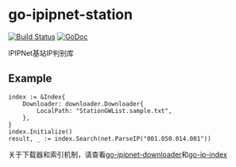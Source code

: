 # go-ipipnet-station

[![Build Status](https://travis-ci.org/yangchenxing/go-ipipnet-station.svg?branch=master)](https://travis-ci.org/yangchenxing/go-ipipnet-station)
[![GoDoc](http://godoc.org/github.com/yangchenxing/go-ipipnet-station?status.svg)](http://godoc.org/github.com/yangchenxing/go-ipipnet-station)

IPIPNet基站IP判别库

## Example

    index := &Index{
        Downloader: downloader.Downloader{
            LocalPath: "StationGWList.sample.txt",
        },
    }
    index.Initialize()
    result, _ := index.Search(net.ParseIP("001.050.014.001"))
    
关于下载器和索引机制，请查看[go-ipipnet-downloader](https://github.com/yangchenxing/go-ipipnet-downloader)和[go-ip-index](https://github.com/yangchenxing/go-ip-index)
